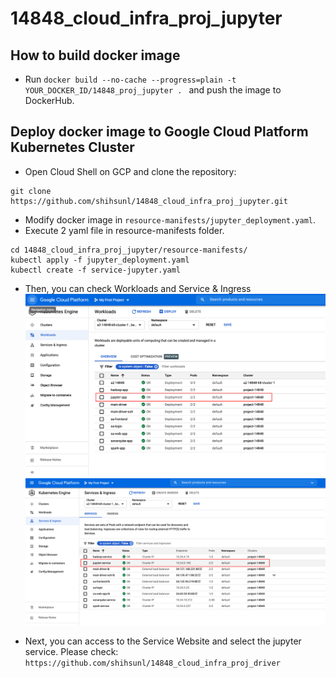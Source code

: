 # 14848_cloud_infra_proj_jupyter

## How to build docker image
- Run `docker build --no-cache --progress=plain -t YOUR_DOCKER_ID/14848_proj_jupyter . ` and push the image to DockerHub.

## Deploy docker image to Google Cloud Platform Kubernetes Cluster
- Open Cloud Shell on GCP and clone the repository:
```
git clone https://github.com/shihsunl/14848_cloud_infra_proj_jupyter.git
```
- Modify docker image in `resource-manifests/jupyter_deployment.yaml`.
- Execute 2 yaml file in resource-manifests folder.
```
cd 14848_cloud_infra_proj_jupyter/resource-manifests/
kubectl apply -f jupyter_deployment.yaml
kubectl create -f service-jupyter.yaml
```
- Then, you can check Workloads and Service & Ingress
![workloads](screenshot/workloads.png)
![service](screenshot/service.png)

- Next, you can access to the Service Website and select the jupyter service. Please check: `https://github.com/shihsunl/14848_cloud_infra_proj_driver`
